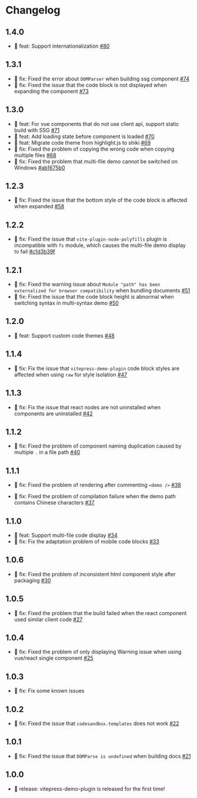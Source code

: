 # Changelog

## 1.4.0

- 🎉 feat: Support internationalization [#80](https://github.com/zh-lx/vitepress-demo-plugin/pull/80)

## 1.3.1

- 🐛 fix: Fixed the error about `DOMParser` when building ssg component [#74](https://github.com/zh-lx/vitepress-demo-plugin/pull/74)
- 🐛 fix: Fixed the issue that the code block is not displayed when expanding the component [#73](https://github.com/zh-lx/vitepress-demo-plugin/pull/73)

## 1.3.0

- 🎉 feat: For vue components that do not use client api, support static build with SSG [#71](https://github.com/zh-lx/vitepress-demo-plugin/pull/71)
- 🎉 feat: Add loading state before component is loaded [#70](https://github.com/zh-lx/vitepress-demo-plugin/pull/70)
- 🎉 feat: Migrate code theme from highlight.js to shiki [#69](https://github.com/zh-lx/vitepress-demo-plugin/pull/69)
- 🐛 fix: Fixed the problem of copying the wrong code when copying multiple files [#68](https://github.com/zh-lx/vitepress-demo-plugin/pull/68)
- 🐛 fix: Fixed the problem that multi-file demo cannot be switched on Windows [#ab1675b0](https://github.com/zh-lx/vitepress-demo-plugin/commit/ab1675b07ce4c68ba86081e123b81c6f597bd350)

## 1.2.3

- 🐛 fix: Fixed the issue that the bottom style of the code block is affected when expanded [#58](https://github.com/zh-lx/vitepress-demo-plugin/pull/58)

## 1.2.2

- 🐛 fix: Fixed the issue that `vite-plugin-node-polyfills` plugin is incompatible with `fs` module, which causes the multi-file demo display to fail [#c1d3b39f](https://github.com/zh-lx/vitepress-demo-plugin/commit/c1d3b39f0e517a7680f472585259614a512cd942)

## 1.2.1

- 🐛 fix: Fixed the warning issue about `Module "path" has been externalized for browser compatibility` when bundling documents [#51](https://github.com/zh-lx/vitepress-demo-plugin/pull/51)
- 🐛 fix: Fixed the issue that the code block height is abnormal when switching syntax in multi-syntax demo [#50](https://github.com/zh-lx/vitepress-demo-plugin/pull/50)

## 1.2.0

- 🎉 feat: Support custom code themes [#48](https://github.com/zh-lx/vitepress-demo-plugin/pull/48)

## 1.1.4

- 🐛 fix: Fix the issue that `vitepress-demo-plugin` code block styles are affected when using `raw` for style isolation [#47](https://github.com/zh-lx/vitepress-demo-plugin/pull/47)

## 1.1.3

- 🐛 fix: Fix the issue that react nodes are not uninstalled when components are uninstalled [#42](https://github.com/zh-lx/vitepress-demo-plugin/pull/42)

## 1.1.2

- 🐛 fix: Fixed the problem of component naming duplication caused by multiple `.` in a file path [#40](https://github.com/zh-lx/vitepress-demo-plugin/pull/40)

## 1.1.1

- 🐛 fix: Fixed the problem of rendering after commenting `<demo />` [#38](https://github.com/zh-lx/vitepress-demo-plugin/pull/38)

- 🐛 fix: Fixed the problem of compilation failure when the demo path contains Chinese characters [#37](https://github.com/zh-lx/vitepress-demo-plugin/pull/37)

## 1.1.0

- 🎉 feat: Support multi-file code display [#34](https://github.com/zh-lx/vitepress-demo-plugin/pull/34)
- 🐛 fix: Fix the adaptation problem of mobile code blocks [#33](https://github.com/zh-lx/vitepress-demo-plugin/pull/33)

## 1.0.6

- 🐛 fix: Fixed the problem of inconsistent html component style after packaging [#30](https://github.com/zh-lx/vitepress-demo-plugin/pull/30)

## 1.0.5

- 🐛 fix: Fixed the problem that the build failed when the react component used similar client code [#27](https://github.com/zh-lx/vitepress-demo-plugin/pull/27)

## 1.0.4

- 🐛 fix: Fixed the problem of only displaying Warning issue when using vue/react single component [#25](https://github.com/zh-lx/vitepress-demo-plugin/pull/25)

## 1.0.3

- 🐛 fix: Fix some known issues

## 1.0.2

- 🐛 fix: Fixed the issue that `codesandbox.templates` does not work [#22](https://github.com/zh-lx/vitepress-demo-plugin/pull/22)

## 1.0.1

- 🐛 fix: Fixed the issue that `DOMParse is undefined` when building docs [#21](https://github.com/zh-lx/vitepress-demo-plugin/pull/21)

## 1.0.0

- 🎉 release: vitepress-demo-plugin is released for the first time!
